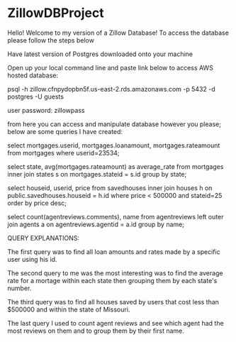 # ZillowDBProject
Hello! Welcome to my version of a Zillow Database! To access the database please follow the steps below

Have latest version of Postgres downloaded onto your machine

Open up your local command line and paste link below to access AWS hosted database:

psql -h zillow.cfnpydopbn5f.us-east-2.rds.amazonaws.com -p 5432 -d postgres -U guests


user password: zillowpass

from here you can access and manipulate database however you please; below are some queries I have created: 

select mortgages.userid, mortgages.loanamount, mortgages.rateamount from mortgages where userid=23534;

select state, avg(mortgages.rateamount) as average_rate from mortgages inner join
states s on mortgages.stateid = s.id group by  state;

select houseid, userid, price from savedhouses inner join houses h on public.savedhouses.houseid = h.id
where price < 500000 and stateid=25 order by price desc;

select count(agentreviews.comments), name from agentreviews left outer join
agents a on agentreviews.agentid = a.id group by name;

QUERY EXPLANATIONS: 

The first query was to find all loan amounts and rates made by a specific user using his id.

The second query to me was the most interesting was to find the average rate for a mortage within each state then grouping them by each state's number. 

The third query was to find all houses saved by users that cost less than $500000 and within the state of Missouri.

The last query I used to count agent reviews and see which agent had the most reviews on them and to group them by their first name. 

